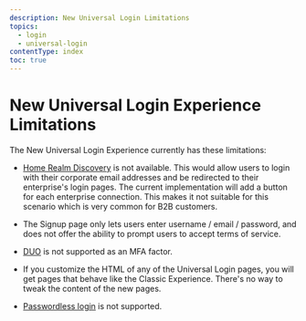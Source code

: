 ```yaml
---
description: New Universal Login Limitations
topics:
  - login
  - universal-login
contentType: index
toc: true
---
```

# New Universal Login Experience Limitations

The New Universal Login Experience currently has these limitations:

- [Home Realm Discovery](/libraries/lock/v11/selecting-the-connection-for-multiple-logins) is not available. This would allow users to login with their corporate email addresses and be redirected to their enterprise's login pages. The current implementation will add a button for each enterprise connection. This makes it not suitable for this scenario which is very common for B2B customers.

- The Signup page only lets users enter username / email / password, and does not offer the ability to prompt users to accept terms of service.

- [DUO](/multifactor-authentication/factors/duo) is not supported as an MFA factor.

- If you customize the HTML of any of the Universal Login pages, you will get pages that behave like the Classic Experience. There's no way to tweak the content of the new pages.

- [Passwordless login](https://auth0.com/docs/connections/passwordless) is not supported.
